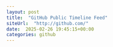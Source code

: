 ```yaml
---
layout: post
title:  "GitHub Public Timeline Feed"
siteUrl:  "http://github.com/"
date:  2025-02-26 19:45:15+00:00
categories: github
---
```

